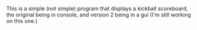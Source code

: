 This is a simple (not simple) program that displays a kickball scoreboard, the original being in console, and version 2 being in a gui (I'm still working on this one.)
